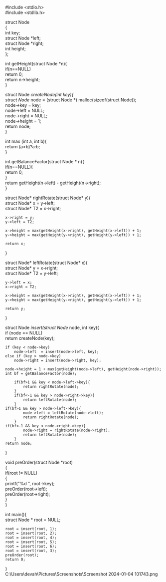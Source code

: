 #include <stdio.h>  
#include <stdlib.h>  

struct Node  
{  
    int key;  
    struct Node *left;  
    struct Node *right;  
    int height;  
};  

int getHeight(struct Node *n){  
    if(n==NULL)  
        return 0;  
    return n->height;  
}  

struct Node *createNode(int key){  
    struct Node* node = (struct Node *) malloc(sizeof(struct Node));  
    node->key = key;  
    node->left = NULL;  
    node->right = NULL;  
    node->height = 1;  
    return node;  
}  

int max (int a, int b){  
    return (a>b)?a:b;  
}  

int getBalanceFactor(struct Node * n){  
    if(n==NULL){  
        return 0;  
    }  
    return getHeight(n->left) - getHeight(n->right);  
}  

struct Node* rightRotate(struct Node* y){  
    struct Node* x = y->left;  
    struct Node* T2 = x->right;  

    x->right = y;  
    y->left = T2;  

    x->height = max(getHeight(x->right), getHeight(x->left)) + 1;  
    y->height = max(getHeight(y->right), getHeight(y->left)) + 1;  

    return x;  
}  

struct Node* leftRotate(struct Node* x){  
    struct Node* y = x->right;  
    struct Node* T2 = y->left;  

    y->left = x;  
    x->right = T2;  

    x->height = max(getHeight(x->right), getHeight(x->left)) + 1;  
    y->height = max(getHeight(y->right), getHeight(y->left)) + 1;  

    return y;  
}  

struct Node *insert(struct Node* node, int key){  
    if (node == NULL)  
        return  createNode(key);  

    if (key < node->key)  
        node->left  = insert(node->left, key);  
    else if (key > node->key)  
        node->right = insert(node->right, key);  

    node->height = 1 + max(getHeight(node->left), getHeight(node->right));  
    int bf = getBalanceFactor(node);  

        if(bf>1 && key < node->left->key){  
            return rightRotate(node);  
        }  
        if(bf<-1 && key > node->right->key){  
            return leftRotate(node);  
        }  
    if(bf>1 && key > node->left->key){  
            node->left = leftRotate(node->left);  
            return rightRotate(node);  
        }  
    if(bf<-1 && key < node->right->key){  
            node->right = rightRotate(node->right);  
            return leftRotate(node);  
        }  
    return node;  
}  

void preOrder(struct Node *root)  
{  
    if(root != NULL)  
    {  
        printf("%d ", root->key);  
        preOrder(root->left);  
        preOrder(root->right);  
    }  
}  

int main(){  
    struct Node * root = NULL;  


    root = insert(root, 1);  
    root = insert(root, 2);  
    root = insert(root, 4);  
    root = insert(root, 5);  
    root = insert(root, 6);  
    root = insert(root, 3);  
    preOrder(root);  
    return 0;  
}  
C:\Users\devah\Pictures\Screenshots\Screenshot 2024-01-04 101743.png
